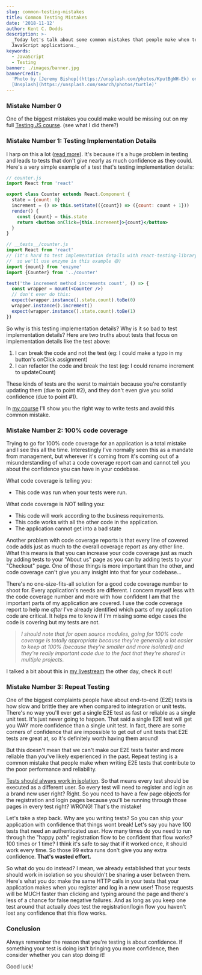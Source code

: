 ```yaml
---
slug: common-testing-mistakes
title: Common Testing Mistakes
date: '2018-11-12'
author: Kent C. Dodds
description: >-
  _Today let's talk about some common mistakes that people make when testing
  JavaScript applications._
keywords:
  - JavaScript
  - Testing
banner: ./images/banner.jpg
bannerCredit:
  'Photo by [Jeremy Bishop](https://unsplash.com/photos/KputBgWH-Ek) on
  [Unsplash](https://unsplash.com/search/photos/turtle)'
---
```


### Mistake Number 0

One of the biggest mistakes you could make would be missing out on my full
[Testing JS course](https://testingjavascript.com/). (see what I did there?)

### Mistake Number 1: Testing Implementation Details

I harp on this a lot ([read more](/blog/testing-implementation-details)). It's
because it's a huge problem in testing and leads to tests that don't give nearly
as much confidence as they could. Here's a very simple example of a test that's
testing implementation details:

```jsx
// counter.js
import React from 'react'

export class Counter extends React.Component {
  state = {count: 0}
  increment = () => this.setState(({count}) => ({count: count + 1}))
  render() {
    const {count} = this.state
    return <button onClick={this.increment}>{count}</button>
  }
}

// __tests__/counter.js
import React from 'react'
// (it's hard to test implementation details with react-testing-library,
//  so we'll use enzyme in this example 😅)
import {mount} from 'enzyme'
import {Counter} from '../counter'

test('the increment method increments count', () => {
  const wrapper = mount(<Counter />)
  // don't ever do this:
  expect(wrapper.instance().state.count).toBe(0)
  wrapper.instance().increment()
  expect(wrapper.instance().state.count).toBe(1)
})
```

So why is this testing implementation details? Why is it so bad to test
implementation details? Here are two truths about tests that focus on
implementation details like the test above:

1.  I can break the code and not the test (eg: I could make a typo in my
    button's onClick assignment)
2.  I can refactor the code and break the test (eg: I could rename increment to
    updateCount)

These kinds of tests are the worst to maintain because you're constantly
updating them (due to point #2), and they don't even give you solid confidence
(due to point #1).

In [my course](https://testingjavascript.com/) I'll show you the right way to
write tests and avoid this common mistake.

### Mistake Number 2: 100% code coverage

Trying to go for 100% code coverage for an application is a total mistake and I
see this all the time. Interestingly I've normally seen this as a mandate from
management, but wherever it's coming from it's coming out of a misunderstanding
of what a code coverage report can and cannot tell you about the confidence you
can have in your codebase.

What code coverage is telling you:

- This code was run when your tests were run.

What code coverage is NOT telling you:

- This code will work according to the business requirements.
- This code works with all the other code in the application.
- The application cannot get into a bad state

Another problem with code coverage reports is that every line of covered code
adds just as much to the overall coverage report as any other line. What this
means is that you can increase your code coverage just as much by adding tests
to your "About us" page as you can by adding tests to your "Checkout" page. One
of those things is more important than the other, and code coverage can't give
you any insight into that for your codebase...

There's no one-size-fits-all solution for a good code coverage number to shoot
for. Every application's needs are different. I concern myself less with the
code coverage number and more with how confident I am that the important parts
of my application are covered. I use the code coverage report to help me _after_
I've already identified which parts of my application code are critical. It
helps me to know if I'm missing some edge cases the code is covering but my
tests are not.

> _I should note that for open source modules, going for 100% code coverage is
> totally appropriate because they're generally a lot easier to keep at 100%
> (because they're smaller and more isolated) and they're really important code
> due to the fact that they're shared in multiple projects._

I talked a bit about this in
[my livestream](https://www.youtube.com/watch?v=O2tsvUJT09U&index=9&list=PLV5CVI1eNcJgCrPH_e6d57KRUTiDZgs0u&t=0s)
the other day, check it out!

### Mistake Number 3: Repeat Testing

One of the biggest complaints people have about end-to-end (E2E) tests is how
slow and brittle they are when compared to integration or unit tests. There's no
way you'll ever get a single E2E test as fast or reliable as a single unit test.
It's just never going to happen. That said a single E2E test will get you WAY
more confidence than a single unit test. In fact, there are some corners of
confidence that are impossible to get out of unit tests that E2E tests are great
at, so it's definitely worth having them around!

But this doesn't mean that we can't make our E2E tests faster and more reliable
than you've likely experienced in the past. Repeat testing is a common mistake
that people make when writing E2E tests that contribute to the poor performance
and reliability.

[Tests should always work in isolation](https://blog.kentcdodds.com/test-isolation-with-react-6962d3f13d1f).
So that means every test should be executed as a different user. So every test
will need to register and login as a brand new user right? Right. So you need to
have a few page objects for the registration and login pages because you'll be
running through those pages in every test right? WRONG! That's the mistake!

Let's take a step back. Why are you writing tests? So you can ship your
application with confidence that things wont break! Let's say you have 100 tests
that need an authenticated user. How many times do you need to run through the
"happy path" registration flow to be confident that flow works? 100 times or 1
time? I think it's safe to say that if it worked once, it should work every
time. So those 99 extra runs don't give you any extra confidence. **That's
wasted effort.**

So what do you do instead? I mean, we already established that your tests should
work in isolation so you shouldn't be sharing a user between them. Here's what
you do: make the same HTTP calls in your tests that your application makes when
you register and log in a new user! Those requests will be MUCH faster than
clicking and typing around the page and there's less of a chance for false
negative failures. And as long as you keep one test around that actually _does_
test the registration/login flow you haven't lost any confidence that this flow
works.

### Conclusion

Always remember the reason that you're testing is about confidence. If something
your test is doing isn't bringing you more confidence, then consider whether you
can stop doing it!

Good luck!
